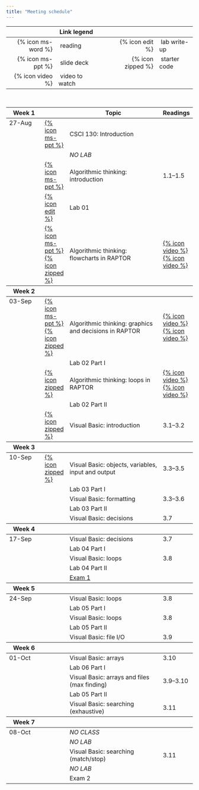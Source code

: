 ```yaml
---
title: "Meeting schedule"
---
```


<table>
  <thead>
    <th></th>
    <th>Link legend</th>
    <th style="width:20px"></th>
    <th></th>
    <th></th>
  </thead>
  <tbody>
    <tr>
      <td style="text-align: right">{% icon ms-word %}</td>
      <td>&nbsp;reading</td>
      <td></td>
      <td style="text-align: right">{% icon edit %}</td>
      <td>&nbsp;lab write-up</td>
    </tr>
    <tr>
      <td style="text-align: right">{% icon ms-ppt %}</td>
      <td>&nbsp;slide deck</td>
      <td></td>
      <td style="text-align: right">{% icon zipped %}</td>
      <td>&nbsp;starter code</td>
    </tr>
    <tr>
      <td style="text-align: right">{% icon video %}</td>
      <td>&nbsp;video to watch</td>
    </tr>
  </tbody>
</table>
<br>
<table class="ic-Table ic-Table--condensed ic-Table--hover-row">
  <thead>
    <tr class="ic-Table__row--bg-neutral">
      <th style="width:100px">Week 1</th>
      <th style="width:40px"></th>
      <th style="width:50%">Topic</th>
      <th>Readings</th>
    </tr>
  </thead>
  <tbody>
    <tr>
      <td rowspan="0" style="vertical-align:top">27-Aug</td>
      <td><a href="{% file lectures/00/slides.pptx %}">{% icon ms-ppt %}</a></td>
      <td>CSCI 130: Introduction</td>
      <td></td>
    </tr>
    <tr>
      <td></td>
      <td><em>NO LAB</em></td>
      <td></td>
    </tr>
    <tr>
      <td><a href="{% file lectures/01/slides.pptx %}">{% icon ms-ppt %}</a></td>
      <td>Algorithmic thinking: introduction</td>
      <td>1.1&ndash;1.5</td>
    </tr>
    <tr>
      <td><a href="https://www.users.csbsju.edu/~csweb/CS130/Labs/Lab01_Intro_Activities/Lab01_MappingDrivesAndRoboticsExercises_F18_130.pdf">{% icon edit %}</a></td>
      <td>Lab 01</td>
      <td></td>
    </tr>
    <tr>
      <td><a href="{% file lectures/02/slides.pptx %}">{% icon ms-ppt %}</a> <a href="{% file lectures/02/cashRegister.rap %}">{% icon zipped %}</a></td>
      <td>Algorithmic thinking: flowcharts in RAPTOR</td>
      <td><a class="inline_disabled" href="https://www.youtube.com/watch?v=ZcAALK3movs">{% icon video %}</a> <a class="inline_disabled" href="https://www.youtube.com/watch?v=eEoxssLPvkQ">{% icon video %}</a></td>
    </tr>
  </tbody>

  <thead>
    <tr class="ic-Table__row--bg-neutral">
      <th>Week 2</th>
      <th></th>
      <th></th>
      <th></th>
    </tr>
  </thead>
  <tbody>
    <tr>
      <td rowspan="0" style="vertical-align:top">03-Sep</td>
      <td><a href="{% file lectures/03/slides.pptx %}">{% icon ms-ppt %}</a> <a href="{% file lectures/03/Code.zip %}">{% icon zipped %}</a></td>
      <td>Algorithmic thinking: graphics and decisions in RAPTOR</td>
      <td><a class="inline_disabled" href="https://www.youtube.com/watch?v=TW1rNIFzV-8">{% icon video %}</a> <a class="inline_disabled" href="https://www.youtube.com/watch?v=vt7nyzxxylY">{% icon video %}</a></td>
    </tr>
    <tr>
      <td></td>
      <td>Lab 02 Part I</td>
      <td></td>
    </tr>
    <tr>
      <td><a href="{% file lectures/03/Code.zip %}">{% icon zipped %}</a></td>
      <td>Algorithmic thinking: loops in RAPTOR</td>
      <td><a class="inline_disabled" href="https://www.youtube.com/watch?v=8Qx2w2CDKrk">{% icon video %}</a> <a class="inline_disabled" href="https://www.youtube.com/watch?v=_BTRJjFZY2Y">{% icon video %}</a></td>
    </tr>
    <tr>
      <td></td>
      <td>Lab 02 Part II</td>
      <td></td>
    </tr>
    <tr>
      <td><a href="{% file lectures/05/Code.zip %}">{% icon zipped %}</a></td>
      <td>Visual Basic: introduction</td>
      <td>3.1&ndash;3.2</td>
    </tr>
  </tbody>

  <thead>
    <tr class="ic-Table__row--bg-neutral">
      <th>Week 3</th>
      <th></th>
      <th></th>
      <th></th>
    </tr>
  </thead>
  <tbody>
    <tr>
      <td rowspan="0" style="vertical-align:top">10-Sep</td>
      <td><a href="{% file lectures/06/Code.zip %}">{% icon zipped %}</a></td>
      <td>Visual Basic: objects, variables, input and output</td>
      <td>3.3&ndash;3.5</td>
    </tr>
    <tr>
      <td></td>
      <td>Lab 03 Part I</td>
      <td></td>
    </tr>
    <tr>
      <td></td>
      <td>Visual Basic: formatting</td>
      <td>3.3&ndash;3.6</td>
    </tr>
    <tr>
      <td></td>
      <td>Lab 03 Part II</td>
      <td></td>
    </tr>
    <tr>
      <td></td>
      <td>Visual Basic: decisions</td>
      <td>3.7</td>
    </tr>
  </tbody>

  <thead>
    <tr class="ic-Table__row--bg-neutral">
      <th>Week 4</th>
      <th></th>
      <th></th>
      <th></th>
    </tr>
  </thead>
  <tbody>
    <tr>
      <td rowspan="0" style="vertical-align:top">17-Sep</td>
      <td></td>
      <td>Visual Basic: decisions</td>
      <td>3.7</td>
    </tr>
    <tr>
      <td></td>
      <td>Lab 04 Part I</td>
      <td></td>
    </tr>
    <tr>
      <td></td>
      <td>Visual Basic: loops</td>
      <td>3.8</td>
    </tr>
    <tr>
      <td></td>
      <td>Lab 04 Part II</td>
      <td></td>
    </tr>
    <tr>
      <td></td>
      <td><a href="https://csbsju.instructure.com/courses/10164/pages/exam-1-study-guide">Exam 1</a></td>
      <td></td>
    </tr>
  </tbody>

  <thead>
    <tr class="ic-Table__row--bg-neutral">
      <th>Week 5</th>
      <th></th>
      <th></th>
      <th></th>
    </tr>
  </thead>
  <tbody>
    <tr>
      <td rowspan="0" style="vertical-align:top">24-Sep</td>
      <td></td>
      <td>Visual Basic: loops</td>
      <td>3.8</td>
    </tr>
    <tr>
      <td></td>
      <td>Lab 05 Part I</td>
      <td></td>
    </tr>
    <tr>
      <td></td>
      <td>Visual Basic: loops</td>
      <td>3.8</td>
    </tr>
    <tr>
      <td></td>
      <td>Lab 05 Part II</td>
      <td></td>
    </tr>
    <tr>
      <td></td>
      <td>Visual Basic: file I/O</td>
      <td>3.9</td>
    </tr>
  </tbody>

  <thead>
    <tr class="ic-Table__row--bg-neutral">
      <th>Week 6</th>
      <th></th>
      <th></th>
      <th></th>
    </tr>
  </thead>
  <tbody>
    <tr>
      <td rowspan="0" style="vertical-align:top">01-Oct</td>
      <td></td>
      <td>Visual Basic: arrays</td>
      <td>3.10</td>
    </tr>
    <tr>
      <td></td>
      <td>Lab 06 Part I</td>
      <td></td>
    </tr>
    <tr>
      <td></td>
      <td>Visual Basic: arrays and files (max finding)</td>
      <td>3.9&ndash;3.10</td>
    </tr>
    <tr>
      <td></td>
      <td>Lab 05 Part II</td>
      <td></td>
    </tr>
    <tr>
      <td></td>
      <td>Visual Basic: searching (exhaustive)</td>
      <td>3.11</td>
    </tr>
  </tbody>

  <thead>
    <tr class="ic-Table__row--bg-neutral">
      <th>Week 7</th>
      <th></th>
      <th></th>
      <th></th>
    </tr>
  </thead>
  <tbody>
    <tr>
      <td rowspan="0" style="vertical-align:top">08-Oct</td>
      <td></td>
      <td><em>NO CLASS</em></td>
      <td></td>
    </tr>
    <tr>
      <td></td>
      <td><em>NO LAB</em></td>
      <td></td>
    </tr>
    <tr>
      <td></td>
      <td>Visual Basic: searching (match/stop)</td>
      <td>3.11</td>
    </tr>
    <tr>
      <td></td>
      <td><em>NO LAB</em></td>
      <td></td>
    </tr>
    <tr>
      <td></td>
      <td>Exam 2</td>
      <td></td>
    </tr>
  </tbody>
</table>
